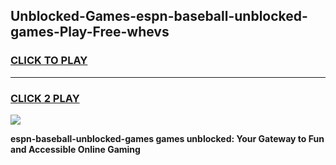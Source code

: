 
## Unblocked-Games-espn-baseball-unblocked-games-Play-Free-whevs
<h3>
<a href="https://premium76.site?title=espn-baseball-unblocked-games&ref=23A">CLICK TO PLAY</a></h3>
<hr>

<h3>
<a href="https://premium76.site?title=espn-baseball-unblocked-games&ref=23A">CLICK 2 PLAY</a>
  
</h3>

<a href="https://premium76.site?title=espn-baseball-unblocked-games&ref=23A"><img src="https://clearcache.store/games.png"></a>


**espn-baseball-unblocked-games games unblocked: Your Gateway to Fun and Accessible Online Gaming**
